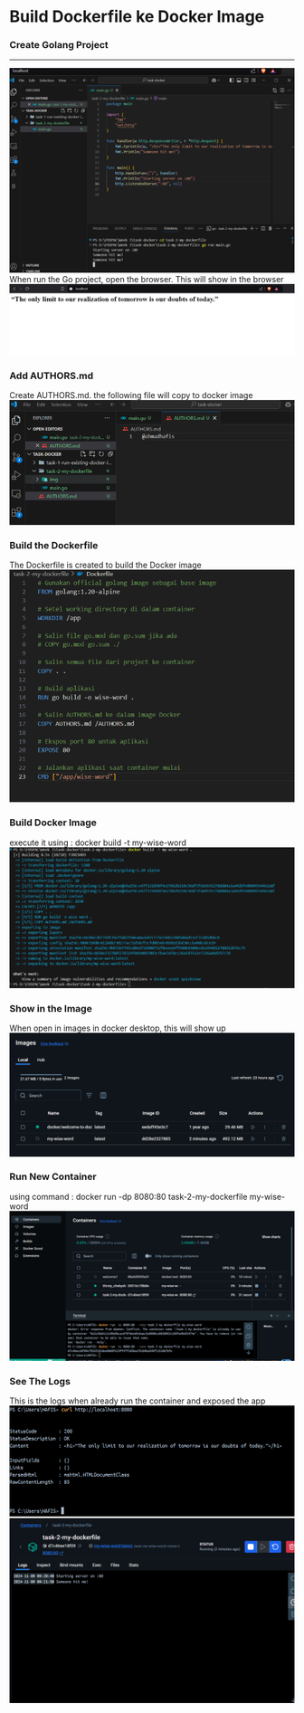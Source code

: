 # Build Dockerfile ke Docker Image

### Create Golang Project
---------------------------------------------------------------------------
![Screenshot Golang Project](img/1.png)
When run the Go project, open the browser. This will show in the browser
![Screenshot Golang Project](img/2.png)

### Add AUTHORS.md
Create AUTHORS.md. the following file will copy to docker image
![Screenshot AUTHORS.md](img/3.png)

### Build the Dockerfile
The Dockerfile is created to build the Docker image
![Screenshot Dockerfile](img/4.1.png)

### Build Docker Image
execute it using : docker build -t my-wise-word
![Screenshot execute command](img/4.png)

### Show in the Image
When open in images in docker desktop, this will show up
![Screenshot Images](img/5.png)

### Run New Container
using command : docker run -dp 8080:80 task-2-my-dockerfile my-wise-word 
![Screenshot Images](img/6.png)

### See The Logs
This is the logs when already run the container and exposed the app
![Screenshot Images](img/7.png)
![Screenshot Images](img/8.png)
